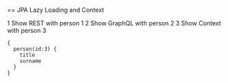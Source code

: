 
== JPA Lazy Loading and Context

1 Show REST with person 1
2 Show GraphQL with person 2
3 Show Context with person 3

```
{
  person(id:3) {
    title
    surname
  }
}
```



